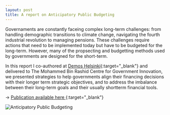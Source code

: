 ```yaml
---
layout: post
title: A report on Anticipatory Public Budgeting
---
```


Governaments are constantly faceing complex long-term challenges: from handling demographic transitions to climate change, navigating the fourth industrial revolution to managing pensions. These challenges require actions that need to be implemented today but have to be budgeted for the long-term. However, many of the propsecting and budgetting methods used by governments are designed for the short-term.

In this report I co-authored at [Demos Helsinki](https://demoshelsinki.fi/referenssit/a-multimodal-approach-for-sustainable-cross-border-transit/){:target="_blank"} and delivered to The Mohammed Bin Rashid Centre for Government Innovation, we presented strategies to help governments align their financing decisions with their longer term strategic objectives, and to address the imbalance between their long-term goals and their usually shortterm financial tools.

&rarr; [Publication available here ](https://gic.mbrcgi.gov.ae/storage/post/f6bTTIppsLhLElDnEVTTTRm36I3t70HP4rY722t0.pdf){:target="_blank"}

![Anticipatory Public Budgeting]({{site.baseurl}}/assets/images/2021-01-11-anticipatory_budgeting.png)